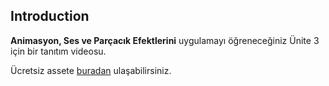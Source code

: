 ## Introduction

**Animasyon, Ses ve Parçacık Efektlerini** uygulamayı öğreneceğiniz Ünite 3 için bir tanıtım videosu.

Ücretsiz assete [buradan](https://assetstore.unity.com/packages/essentials/tutorial-projects/asset-unlock-backyard-183070) ulaşabilirsiniz.
